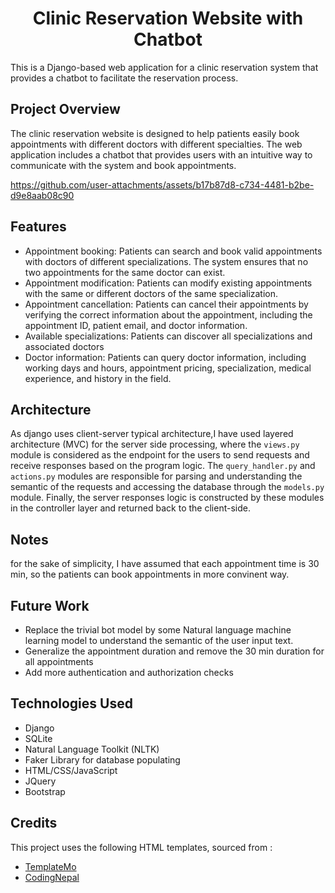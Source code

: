 <b><h1 align="center">Clinic Reservation Website with Chatbot</h1></b>

This is a Django-based web application for a clinic reservation system that provides a chatbot to facilitate the reservation process.

## **Project Overview**
The clinic reservation website is designed to help patients easily book appointments with different doctors with different specialties. The web application includes a chatbot that provides users with an intuitive way to communicate with the system and book appointments.


https://github.com/user-attachments/assets/b17b87d8-c734-4481-b2be-d9e8aab08c90


## **Features**
- Appointment booking: Patients can search and book valid appointments with doctors of different specializations. The system ensures that no two appointments for the same doctor can exist.
- Appointment modification: Patients can modify existing appointments with the same or different doctors of the same specialization.
- Appointment cancellation: Patients can cancel their appointments by verifying the correct information about the appointment, including the appointment ID, patient email, and doctor information.
- Available specializations: Patients can discover all specializations and associated doctors
- Doctor information: Patients can query doctor information, including working days and hours, appointment pricing, specialization, medical experience, and history in the field.


## **Architecture**
As django uses client-server typical architecture,I have used layered architecture (MVC) for the server side processing, where the `views.py` module is considered as the endpoint for the users to send requests and receive responses based on the program logic. The `query_handler.py` and `actions.py` modules are responsible for parsing and understanding the semantic of the requests and accessing the database through the `models.py` module. Finally, the server responses logic is constructed by these modules in the controller layer and returned back to the client-side.

## **Notes**
for the sake of simplicity, I have assumed that each appointment time is 30 min, so the patients can book appointments in more convinent way.  

##  **Future Work**
- Replace the trivial bot model by some Natural language machine learning model to understand the semantic of the user input text.
- Generalize the appointment duration and remove the 30 min duration for all appointments
- Add more authentication and authorization checks

## **Technologies Used**
- Django
- SQLite
- Natural Language Toolkit (NLTK)
- Faker Library for database populating
- HTML/CSS/JavaScript
- JQuery
- Bootstrap

## **Credits**
This project uses the following HTML templates, sourced from :

- [TemplateMo](https://templatemo.com/live/templatemo_566_medic_care)
- [CodingNepal](https://www.codingnepalweb.com/registration-signup-form-template-html-css/)
